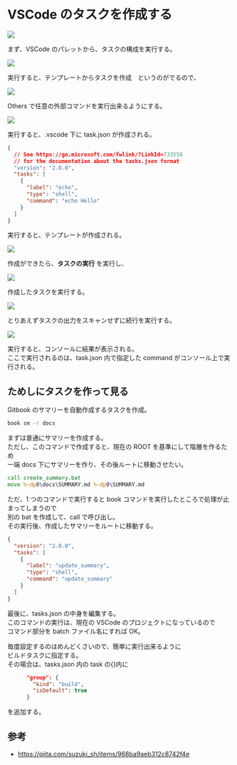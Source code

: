 # VSCode のタスクを作成する

<!-- SUMMARY:VSCode のタスクを作成する -->

![](https://gyazo.com/c7ebaf071cf1ffe0c835d38d781bacac.png)

まず、VSCode のパレットから、タスクの構成を実行する。

![](https://gyazo.com/800a0590ab7215475dea29e6206c1bca.png)

実行すると、テンプレートからタスクを作成　というのがでるので、

![](https://gyazo.com/fe1fd7ba416b939555a4c4723e436d5f.png)

Others で任意の外部コマンドを実行出来るようにする。

![](https://gyazo.com/ccd4fa6d92357e6fc1b38c56fe5c179f.png)

実行すると、.vscode 下に task.json が作成される。

```json
{
  // See https://go.microsoft.com/fwlink/?LinkId=733558
  // for the documentation about the tasks.json format
  "version": "2.0.0",
  "tasks": [
    {
      "label": "echo",
      "type": "shell",
      "command": "echo Hello"
    }
  ]
}
```

実行すると、テンプレートが作成される。

![](https://gyazo.com/1737d881997af08ffa72765bf9d2da2c.png)

作成ができたら、**タスクの実行** を実行し、

![](https://gyazo.com/f2d8f253f630c4a6dbc8af5459a5063b.png)

作成したタスクを実行する。

![](https://gyazo.com/8a3e3f19ed14f6b964fd976bcf6c9872.png)

とりあえずタスクの出力をスキャンせずに続行を実行する。

![](https://gyazo.com/b5e250e59deaac20e445491c602c7992.png)

実行すると、コンソールに結果が表示される。  
ここで実行されるのは、task.json 内で指定した command がコンソール上で実行される。

## ためしにタスクを作って見る

Gitbook のサマリーを自動作成するタスクを作成。

```create_summary.bat
book sm -r docs
```

まずは普通にサマリーを作成する。  
ただし、このコマンドで作成すると、現在の ROOT を基準にして階層を作るため  
一端 docs 下にサマリーを作り、その後ルートに移動させたい。

```update_summary.bat
call create_summary.bat
move %~dp0\docs\SUMMARY.md %~dp0\SUMMARY.md
```

ただ、1 つのコマンドで実行すると book コマンドを実行したところで処理が止まってしまうので  
別の bat を作成して、call で呼び出し。  
その実行後、作成したサマリーをルートに移動する。

```json
{
  "version": "2.0.0",
  "tasks": [
    {
      "label": "update_summary",
      "type": "shell",
      "command": "update_summary"
    }
  ]
}
```

最後に、tasks.json の中身を編集する。  
このコマンドの実行は、現在の VSCode のプロジェクトになっているので  
コマンド部分を batch ファイル名にすれば OK。

毎度設定するのはめんどくさいので、簡単に実行出来るように  
ビルドタスクに指定する。  
その場合は、tasks.json 内の task の{}内に

```json
      "group": {
        "kind": "build",
        "isDefault": true
      }
```

を追加する。

## 参考

- https://qiita.com/suzuki_sh/items/968ba9aeb312c8742f4e
